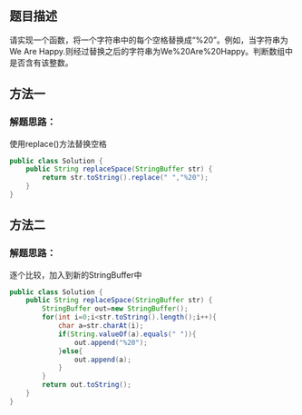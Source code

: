 ## 题目描述

请实现一个函数，将一个字符串中的每个空格替换成“%20”。例如，当字符串为We Are Happy.则经过替换之后的字符串为We%20Are%20Happy。判断数组中是否含有该整数。

## 方法一
### 解题思路：
使用replace()方法替换空格

```java
public class Solution {
    public String replaceSpace(StringBuffer str) {
    	return str.toString().replace(" ","%20");
    }
}
```


## 方法二
### 解题思路：
逐个比较，加入到新的StringBuffer中

```java
public class Solution {
    public String replaceSpace(StringBuffer str) {
    	StringBuffer out=new StringBuffer();
        for(int i=0;i<str.toString().length();i++){
            char a=str.charAt(i);
            if(String.valueOf(a).equals(" ")){
                out.append("%20");
            }else{
                out.append(a);
            }
        }
        return out.toString();
    }
}
```
